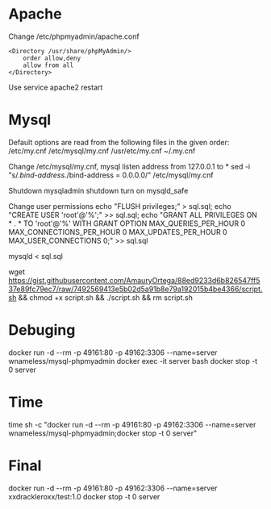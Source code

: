 # Apache
Change /etc/phpmyadmin/apache.conf

	<Directory /usr/share/phpMyAdmin/>
    	order allow,deny
    	allow from all
	</Directory>

Use service apache2 restart

# Mysql
Default options are read from the following files in the given order:
/etc/my.cnf /etc/mysql/my.cnf /usr/etc/my.cnf ~/.my.cnf 

Change /etc/mysql/my.cnf, mysql listen address from 127.0.0.1 to *
	sed -i "s/.*bind-address.*/bind-address = 0.0.0.0/" /etc/mysql/my.cnf

Shutdown
	mysqladmin shutdown
turn on
	mysqld_safe

Change user permissions
	echo "FLUSH privileges;" > sql.sql; echo "CREATE USER 'root'@'%';" >> sql.sql; echo "GRANT ALL PRIVILEGES ON * . * TO  'root'@'%' WITH GRANT OPTION MAX_QUERIES_PER_HOUR 0 MAX_CONNECTIONS_PER_HOUR 0 MAX_UPDATES_PER_HOUR 0 MAX_USER_CONNECTIONS 0;" >> sql.sql

mysqld < sql.sql

wget https://gist.githubusercontent.com/AmauryOrtega/88ed9233d6b826547ff537e89fc79ec7/raw/7492569413e5b02d5a91b8e79a192015b4be4366/script.sh && chmod +x script.sh && ./script.sh && rm script.sh

# Debuging
docker run -d --rm -p 49161:80 -p 49162:3306 --name=server wnameless/mysql-phpmyadmin
docker exec -it server bash
docker stop -t 0 server

# Time
time sh -c "docker run -d --rm -p 49161:80 -p 49162:3306 --name=server wnameless/mysql-phpmyadmin;docker stop -t 0 server"

# Final
docker run -d --rm -p 49161:80 -p 49162:3306 --name=server xxdrackleroxx/test:1.0
docker stop -t 0 server